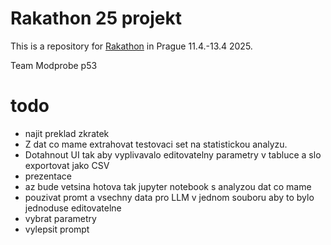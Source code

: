 # Rakathon 25 projekt

This is a repository for [Rakathon](https://www.rakathon.cz) in Prague 11.4.-13.4 2025.

Team Modprobe p53


# todo

- najit preklad zkratek
- Z dat co mame extrahovat testovaci set na statistickou analyzu. 
- Dotahnout UI tak aby vyplivavalo editovatelny parametry v tabluce a slo exportovat jako CSV
- prezentace 
- az bude vetsina hotova tak jupyter notebook s analyzou dat co mame
- pouzivat promt a vsechny data pro LLM v jednom souboru aby to bylo jednoduse editovatelne
- vybrat parametry
- vylepsit prompt








